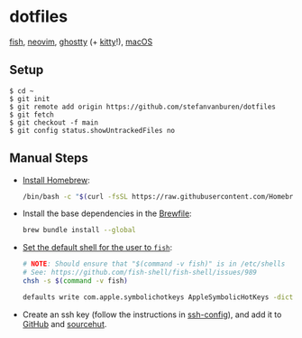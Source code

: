 # dotfiles

[fish](https://fishshell.com), [neovim](https://neovim.io), [ghostty](https://ghostty.org/) (+ [kitty](https://sw.kovidgoyal.net/kitty/)!), [macOS](https://www.apple.com/macos/)

## Setup

```console
$ cd ~
$ git init
$ git remote add origin https://github.com/stefanvanburen/dotfiles
$ git fetch
$ git checkout -f main
$ git config status.showUntrackedFiles no
```

## Manual Steps

* [Install Homebrew](https://docs.brew.sh/Installation):

  ```sh
  /bin/bash -c "$(curl -fsSL https://raw.githubusercontent.com/Homebrew/install/HEAD/install.sh)"
  ```

* Install the base dependencies in the [Brewfile](/.Brewfile):

  ```sh
  brew bundle install --global
  ```

* [Set the default shell for the user to `fish`](https://fishshell.com/docs/current/index.html#default-shell):

  ```sh
  # NOTE: Should ensure that "$(command -v fish)" is in /etc/shells
  # See: https://github.com/fish-shell/fish-shell/issues/989
  chsh -s $(command -v fish)
  ```

  ```sh
  defaults write com.apple.symbolichotkeys AppleSymbolicHotKeys -dict-add 70 '<dict><key>enabled</key><false/></dict>'
  ```

* Create an ssh key (follow the instructions in [ssh-config](../.ssh/config)),
  and add it to [GitHub](https://github.com/settings/keys)
  and [sourcehut](https://meta.sr.ht/keys).

